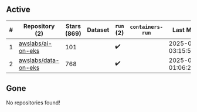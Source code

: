 ## Active
| # | Repository (2) | Stars (869) | Dataset | `run` (2) | `containers-run` | Last Modified |
| --- | --- | --- | --- | --- | --- | --- |
| 1 | [awslabs/ai-on-eks](https://github.com/awslabs/ai-on-eks) | 101 |  | :heavy_check_mark: |  | 2025-07-18 03:15:55+00:00 |
| 2 | [awslabs/data-on-eks](https://github.com/awslabs/data-on-eks) | 768 |  | :heavy_check_mark: |  | 2025-07-22 01:06:21+00:00 |

## Gone
No repositories found!
